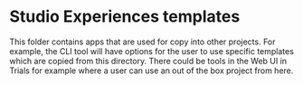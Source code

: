 # Studio Experiences templates
This folder contains apps that are used for copy into other projects. For example, the CLI tool will have options for the user to use specific templates which are copied from this directory. There could be tools in the Web UI in Trials for example where a user can use an out of the box project from here.